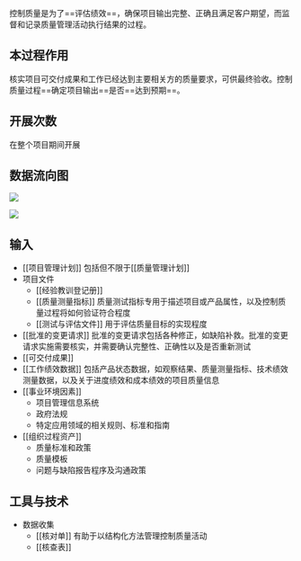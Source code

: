 控制质量是为了==评估绩效==，确保项目输出完整、正确且满足客户期望，而监督和记录质量管理活动执行结果的过程。

## 本过程作用
核实项目可交付成果和工作已经达到主要相关方的质量要求，可供最终验收。控制质量过程==确定项目输出==是否==达到预期==。

## 开展次数
在整个项目期间开展

## 数据流向图
![](https://raw.githubusercontent.com/a812305914/PMP/main/img/202210112353136.png)

![](https://raw.githubusercontent.com/a812305914/PMP/main/img/202210112353467.png)

## 输入
+ [[项目管理计划]] 包括但不限于[[质量管理计划]]
+ 项目文件
	+ [[经验教训登记册]]
	+ [[质量测量指标]] 质量测试指标专用于描述项目或产品属性，以及控制质量过程将如何验证符合程度
	+ [[测试与评估文件]] 用于评估质量目标的实现程度
+ [[批准的变更请求]] 批准的变更请求包括各种修正，如缺陷补救。批准的变更请求实施需要核实，并需要确认完整性、正确性以及是否重新测试
+ [[可交付成果]]
+ [[工作绩效数据]] 包括产品状态数据，如观察结果、质量测量指标、技术绩效测量数据，以及关于进度绩效和成本绩效的项目质量信息
+ [[事业环境因素]]
	+ 项目管理信息系统
	+ 政府法规
	+ 特定应用领域的相关规则、标准和指南
+ [[组织过程资产]]
	+ 质量标准和政策
	+ 质量模板
	+ 问题与缺陷报告程序及沟通政策

## 工具与技术
+ 数据收集
	+ [[核对单]] 有助于以结构化方法管理控制质量活动
	+ [[核查表]]